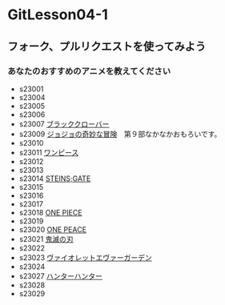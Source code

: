 # GitLesson04-1
## フォーク、プルリクエストを使ってみよう

### あなたのおすすめのアニメを教えてください

* s23001
* s23004
* s23005
* s23006
* s23007 [ブラッククローバー](https://bclover.jp/)
* s23009 [ジョジョの奇妙な冒険](https://jojo-portal.com/)　第９部なかなかおもろいです。
* s23010
* s23011 [ワンピース](https://one-piece.com/index.html)
* s23012
* s23013
* s23014 [STEINS;GATE](http://steinsgate.tv/index.html)
* s23015
* s23016
* s23017
* s23018 [ONE PIECE](https://one-piece.com/anime/index.html) 
* s23019
* s23020 [ONE PEACE](https://one-piece.com/index.html "ワンピース")
* s23021 [鬼滅の刃](https://kimetsu.com/)
* s23022
* s23023 [ヴァイオレットエヴァーガーデン](https://violet-evergarden.jp/)
* s23024
* s23027 [ハンターハンター](https://www.ntv.co.jp/hunterhunter/)
* s23028
* s23029
